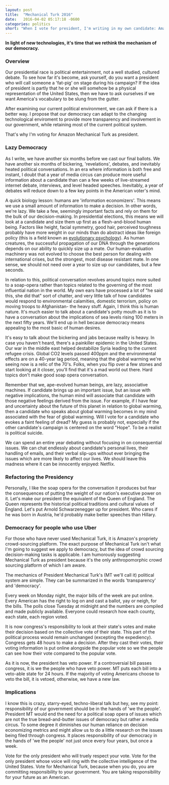 ```yaml
---
layout: post
title:  "Mechanical Turk 2016"
date:   2016-04-02 05:17:18 -0600
categories: politics
short: "When I vote for president, I'm writing in my own candidate: Amazon Mechanical Turk."
---
```


**In light of new technologies, it's time that we rethink the mechanism of our democracy.**

### Overview

Our presidential race is political entertainment, not a well studied, cultured debate. To see how far it's become, ask yourself, do you want a president who will call someone a 'fat-pig' on stage during his campaign? If the idea of president is partly that he or she will somehow be a physical representation of the United States, then we have to ask ourselves if we want America's vocabulary to be slung from the gutter. 

After examining our current political environment, we can ask if there is a better way. I propose that our democracy can adapt to the changing technological enviroment to provide more transparency and involvement in our government, while retaining most of the current political system.

That's why I'm voting for Amazon Mechanical Turk as president. 

### Lazy Democracy

As I write, we have another six months before we cast our final ballots. We have another six months of bickering, 'revelations', debates, and inevitably heated political conversations. In an era where information is both free and instant, I doubt that a year of media circus can produce more useful information about a candidate than can a few weeks of live-streamed internet debate, interviews, and level headed speeches. Inevitably, a year of debates will reduce down to a few key points in the American voter's mind. 

A quick biology lesson: humans are 'information economizers'. This means we use a small amount of information to make a decision. In other words, we're lazy. We take a few, seemingly important facts and rely on them for the bulk of our decision-making. In presidential elections, this means we will look at a candidate and size them up first as a flesh-and-blood human being. Factors like height, facial symmetry, good hair, perceived toughness probably have more weight in our minds than do abstract ideas like foreign policy (this is a field known as [evolutionary psychology][GAAD-TRUDEAU]). As human creatures, the successful propagation of our DNA through the generations depends on our ability to quickly size up a mate. Our human-evaluation machinery was not evolved to choose the best person for dealing with international crises, but the strongest, most disease resistant mate. In one sense, we should not need over a year to size up our candidates, but a few seconds.

In relation to this, political conversation revolves around topics more suited to a soap-opera rather than topics related to the governing of the most influential nation in the world. My own ears have processed a lot of "he said this, she did that" sort of chatter, and very little talk of how candidates would respond to environmental calamities, domestic terrorism, policy on moving troops to Afghanistan- the heavy stuff. Again, I think this is human nature. It's much easier to talk about a candidate's potty mouth as it is to have a conversation about the implications of sea levels rising 100 meters in the next fifty years. We'll end up in hell because democracy means appealing to the most basic of human desires.

It's easy to talk about the bickering and jabs because reality is heavy. In case you haven't heard, there's a painkiller epidemic in the United States. Our war in the middle east helped destabilize Syria leading to the current refugee crisis. Global CO2 levels passed 400ppm and the environmental effects are on a 40-year lag period, meaning that the global warming we're seeing now is a relic of the 70's. Folks, when you flip over a few stones and start looking at it closer, you'll find that it's a mad world out there. Hard topics don't make good soap opera conversation.

Remember that we, ape-evolved human beings, are lazy, associative machines. If candidate brings up an important issue, but an issue with negative implications, the human mind will associate that candidate with those negative feelings derived from the issue. For example, if I have fear and uncertainty about the future of this planet in relation to global warming, then a candidate who speaks about global warming becomes in my mind associated with the fear of global warming. Will I vote for a candidate who evokes a faint feeling of dread? My guess is probably not, especially if the other candidate's campaign is centered on the word "Hope". To be a realist is political suicide.

We can spend an entire year debating without focusing in on consequential issues. We can chat endlessly about candidate's personal lives, their handling of emails, and their verbal slip-ups without ever bringing the issues which are more likely to affect our lives. We should leave this madness where it can be innocently enjoyed: Netflix. 

### Refactoring the Presidency

Personally, I like the soap opera for the conversation it produces but fear the consequences of putting the weight of our nation's executive power on it. Let's make our president the equivalent of the Queen of England. The Queen represents the historical political traditions and cultural values of England. Let's put Arnold Schwarzenegger up for president. Who cares if he was born in Austria, he'd probably make better speeches than Hillary. 

### Democracy for people who use Uber


For those who have never used Mechanical Turk, it is Amazon's propriety crowd-sourcing platform. The exact purpose of Mechanical Turk isn't what I'm going to suggest we apply to democracy, but the idea of crowd sourcing decision-making tasks is applicable. I am humorously suggesting Mechanical Turk as president because it's the only anthropomorphic crowd sourcing platform of which I am aware.

The mechanics of President Mechanical Turk's (MT we'll call it) political system are simple. They can be summarized in the words 'transparency' and 'democracy'.

Every week on Monday night, the major bills of the week are put online. Every American has the right to log on and cast a ballot, yay or neigh, for the bills. The polls close Tuesday at midnight and the numbers are compiled and made publicly available. Everyone could research how each county, each state, each region voted. 

It is now congress's responsibility to look at their state's votes and make their decision based on the collective vote of their state. This part of the political process would remain unchanged (excepting the expediency). Congress gets 48 hours to make a decision. After they cast their votes, their voting information is put online alongside the popular vote so we the people can see how their vote compared to the popular vote.

As it is now, the president has veto power. If a controversial bill passes congress, it is we the people who have veto power. MT puts each bill into a veto-able state for 24 hours. If the majority of voting Americans choose to veto the bill, it is vetoed, otherwise, we have a new law.

### Implications

I know this is crazy, starry-eyed, techno-liberal talk but hey, see my point: responsibility of our government should be in the hands of 'we the people'. President MT would end the need for a political soap opera of issues which are not the true bread-and-butter issues of democracy but rather a media circus. To some degree it diminishes our human reliance on decision economizing metrics and might allow us to do a little research on the issues being filed through congress. It places responsibility of our democracy in the hands of 'we the people' not just once every four years, but once a week.

Vote for the only president who will truely respect your vote. Vote for the only president whose voice will ring with the collective intelligence of the United States. Vote for Mechanical Turk, because when you do, you are committing responsibility to your government. You are taking responsibility for your future as an American.


[GAAD-TRUDEAU]:https://www.youtube.com/watch?v=RaiXP0Rji-k "GaadFather explains how we vote"

<!-- America has a unique political history in that we essentially started with a blank slate. We got to draft up a constitution where little was based on aristocratic traditions. We drafted it from a motive of creating the best government for the people, not for a few people*. We drafted it to meet the demands of the time. This was a time when communication from one part of the colony to another could take months. We designed our political system for that era. 

<small>\* Some restrictions may apply. See history textbook for details.</small>


Even in my short experience as a programmer, I see how software written for one era makes assumptions about that particular hardware environment. As hardware changes, what was an efficient algorithm may now be slow. In large systems, like an operating system, you can re-write certain components. Like, if you use a solid state drive, you're file system has probably been partly re-written to respond to the fact that optimizing for sequential access is unnecessary in a new world where random access is just as fast. 

Was the system of government written for a bygone era and can we adapt to the new hardware landscape?

Folks, this is why I am voting for Amazon Mechanical Turk as president of the United States. -->
